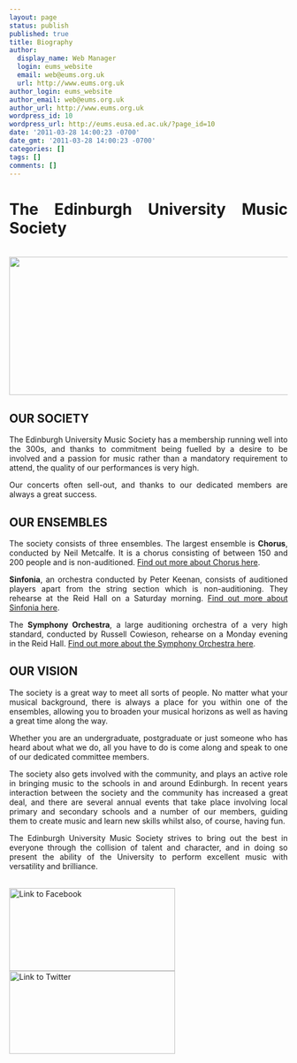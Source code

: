 ```yaml
---
layout: page
status: publish
published: true
title: Biography
author:
  display_name: Web Manager
  login: eums_website
  email: web@eums.org.uk
  url: http://www.eums.org.uk
author_login: eums_website
author_email: web@eums.org.uk
author_url: http://www.eums.org.uk
wordpress_id: 10
wordpress_url: http://eums.eusa.ed.ac.uk/?page_id=10
date: '2011-03-28 14:00:23 -0700'
date_gmt: '2011-03-28 14:00:23 -0700'
categories: []
tags: []
comments: []
---
```

<h1 style="text-align: justify;">The Edinburgh University Music Society</h1><br />
<img class="size-full wp-image-620" alt="" src="http://eums.eusa.ed.ac.uk/wp-content/uploads/images/w620/rehearsal1.jpg" width="620" height="250" /></p>
<h2 style="text-align: justify;"><strong>OUR SOCIETY</strong></h2></p>
<p style="text-align: justify;">The Edinburgh University Music Society has a membership running well into the 300s, and thanks to commitment being&nbsp;fuelled&nbsp;by a desire to be involved and a passion for music rather than a mandatory requirement to attend, the quality of our performances is very high.</p></p>
<p style="text-align: justify;">Our concerts often sell-out, and thanks to our dedicated members are always a great success.</p></p>
<h2 style="text-align: justify;"><strong>OUR ENSEMBLES</strong></h2></p>
<p style="text-align: justify;">The society consists of three ensembles.&nbsp;The largest ensemble is <strong>Chorus</strong>, conducted by Neil Metcalfe. It is a chorus consisting of between 150 and 200 people and is non-auditioned.&nbsp;<a title="EUMS Chorus" href="http://eums.eusa.ed.ac.uk/society/biography/chorus">Find out more about Chorus here</a>.</p></p>
<p style="text-align: justify;"><strong>Sinfonia</strong>, an orchestra&nbsp;conducted&nbsp;by Peter Keenan, consists of auditioned players apart from the string section which is non-auditioning. They rehearse at the Reid Hall on a Saturday morning. <a title="EUMS Sinfonia" href="http://eums.eusa.ed.ac.uk/society/biography/sinfonia">Find out more about Sinfonia here</a>.</p></p>
<p style="text-align: justify;">The <strong>Symphony Orchestra</strong>, a large auditioning orchestra of a very high standard, conducted by Russell Cowieson, rehearse on a Monday evening in the Reid Hall. <a title="EUMS Symphony Orchestra" href="http://eums.eusa.ed.ac.uk/society/biography/symphony">Find out more about the Symphony Orchestra here</a>.</p></p>
<h2 style="text-align: justify;"><strong>OUR VISION</strong></h2></p>
<p style="text-align: justify;">The society is a great way to meet all sorts of people. No matter what your musical background, there is always a place for you within one of the ensembles, allowing you to broaden your musical horizons as well as having a great time along the way.</p></p>
<p style="text-align: justify;">Whether you are an undergraduate, postgraduate or just someone who has heard about what we do, all you have to do is come along and speak to one of our dedicated committee members.</p></p>
<p style="text-align: justify;">The society also gets involved with the community, and plays an active role in bringing music to the schools in and around Edinburgh. In recent years interaction between the society and the community has increased a great deal, and there are several annual events that take place involving local primary and secondary schools and a number of our members, guiding them to create music and learn new skills whilst also, of course, having fun.</p></p>
<p style="text-align: justify;">The Edinburgh University Music Society strives to bring out the best in everyone through the collision of talent and character, and in doing so present the ability of the University to perform excellent music with versatility and brilliance.</p><br />
<a href="http://www.facebook.com/ed.music.society"><img title="Facebook" alt="Link to Facebook" src="http://eums.eusa.ed.ac.uk/wp-content/uploads/build/socialfinder_fb.png" width="300" height="150" /></a><a href="http://twitter.com/edmusicsociety"><img title="Twitter" alt="Link to Twitter" src="http://eums.eusa.ed.ac.uk/wp-content/uploads/build/socialfinder_tw.png" width="300" height="150" /></a></p>
